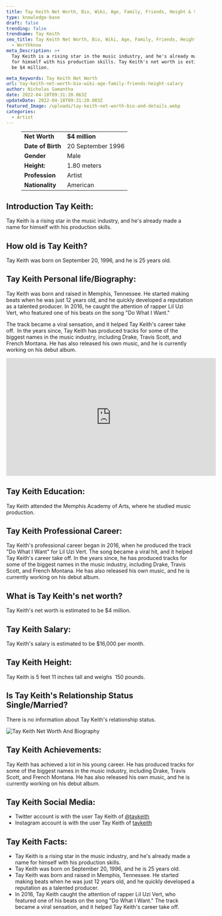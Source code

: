 ```yaml
---
title: Tay Keith Net Worth, Bio, Wiki, Age, Family, Friends, Height & Salary
type: knowledge-base
draft: false
trending: false
trendname: Tay Keith
seo_title: Tay Keith Net Worth, Bio, Wiki, Age, Family, Friends, Height & Salary
  - Worthknow
meta_Description: >+
  Tay Keith is a rising star in the music industry, and he's already made a name
  for himself with his production skills. Tay Keith's net worth is estimated to
  be $4 million.

meta_Keywords: Tay Keith Net Worth
url: tay-keith-net-worth-bio-wiki-age-family-friends-height-salary
author: Nicholas Samantha
date: 2022-04-18T09:31:20.863Z
updateDate: 2022-04-18T09:31:20.003Z
featured_Image: /uploads/tay-keith-net-worth-bio-and-details.webp
categories:
  - Artist
---
```

<figure class="wp-block-table is-style-stripes">
  <table>
    <tbody>
      <tr>
        <td>
          <strong>Net Worth</strong>
        </td>
        <td>
          <strong>$4 million</strong>
        </td>
      </tr>
      <tr>
        <td>
          <strong>Date of Birth</strong>
        </td>
        <td>20 September 1996</td>
      </tr>
      <tr>
        <td>
          <strong>Gender</strong>
        </td>
        <td>Male</td>
      </tr>
      <tr>
        <td>
          <strong>Height:</strong>
        </td>
        <td>1.80 meters</td>
      </tr>
      <tr>
        <td>
          <strong>Profession</strong>
        </td>
        <td>Artist</td>
      </tr>
      <tr>
        <td>
          <strong>Nationality</strong>
        </td>
        <td>American</td>
      </tr>
    </tbody>
  </table>
</figure>

## **Introduction Tay Keith:**

Tay Keith is a rising star in the music industry, and he's already made a name for himself with his production skills. 

## **How old is Tay Keith?**

Tay Keith was born on September 20, 1996, and he is 25 years old.

## **Tay Keith Personal life/Biography:**

Tay Keith was born and raised in Memphis, Tennessee. He started making beats when he was just 12 years old, and he quickly developed a reputation as a talented producer. In 2016, he caught the attention of rapper Lil Uzi Vert, who featured one of his beats on the song "Do What I Want."

The track became a viral sensation, and it helped Tay Keith's career take off.  In the years since, Tay Keith has produced tracks for some of the biggest names in the music industry, including Drake, Travis Scott, and French Montana. He has also released his own music, and he is currently working on his debut album.

<iframe width="560" height="315" src="https://www.youtube.com/embed/PKMbxQEPDGo" title="YouTube video player" frameborder="0" allow="accelerometer; autoplay; clipboard-write; encrypted-media; gyroscope; picture-in-picture" allowfullscreen></iframe>

## **Tay Keith Education:**

Tay Keith attended the Memphis Academy of Arts, where he studied music production.

## **Tay Keith Professional Career:**

Tay Keith's professional career began in 2016, when he produced the track "Do What I Want" for Lil Uzi Vert. The song became a viral hit, and it helped Tay Keith's career take off. In the years since, he has produced tracks for some of the biggest names in the music industry, including Drake, Travis Scott, and French Montana. He has also released his own music, and he is currently working on his debut album.

## **What is Tay Keith's net worth?**

Tay Keith's net worth is estimated to be $4 million.

## **Tay Keith Salary:**

Tay Keith's salary is estimated to be $16,000 per month.

## **Tay Keith Height:**

Tay Keith is 5 feet 11 inches tall and weighs  150 pounds.

## **Is Tay Keith's Relationship Status Single/Married?**

There is no information about Tay Keith's relationship status.

![Tay Keith Net Worth And Biography](/uploads/tay-keith-net-worth.webp)

## Tay Keith Achievements:

Tay Keith has achieved a lot in his young career. He has produced tracks for some of the biggest names in the music industry, including Drake, Travis Scott, and French Montana. He has also released his own music, and he is currently working on his debut album.

## **Tay Keith Social Media:**

* Twitter account is with the user Tay Keith of  <a href="https://twitter.com/taykeith" target="_blank" rel="nofollow" rel="noopener">@taykeith</a>
* Instagram account is with the user Tay Keith of  <a href="https://www.instagram.com/taykeith/" target="_blank" rel="nofollow" rel="noopener">taykeith</a>

## **Tay Keith Facts:**

* Tay Keith is a rising star in the music industry, and he's already made a name for himself with his production skills.
* Tay Keith was born on September 20, 1996, and he is 25 years old.
* Tay Keith was born and raised in Memphis, Tennessee. He started making beats when he was just 12 years old, and he quickly developed a reputation as a talented producer.
* In 2016, Tay Keith caught the attention of rapper Lil Uzi Vert, who featured one of his beats on the song "Do What I Want." The track became a viral sensation, and it helped Tay Keith's career take off.